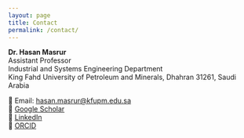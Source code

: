 ```yaml
---
layout: page
title: Contact
permalink: /contact/
---
```


**Dr. Hasan Masrur**  
Assistant Professor  
Industrial and Systems Engineering Department  
King Fahd University of Petroleum and Minerals, Dhahran 31261, Saudi Arabia

📧 Email: hasan.masrur@kfupm.edu.sa  
🔗 [Google Scholar](https://scholar.google.com/citations?user=VH2XcYoAAAAJ&hl=en)  
🔗 [LinkedIn](https://www.linkedin.com/in/hasan-masrur-phd-2aa1a973)  
🔗 [ORCID](https://orcid.org/0000-0002-6695-2851)
